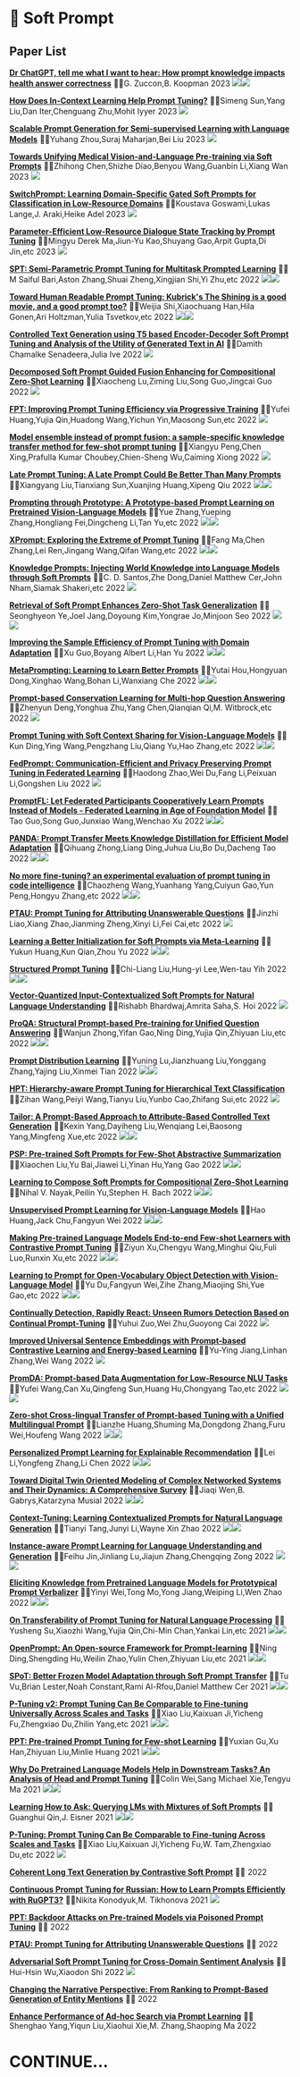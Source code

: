# 📄 Soft Prompt

## Paper List

[**Dr ChatGPT, tell me what I want to hear: How prompt knowledge impacts health answer correctness**](https://doi.org/10.48550/arXiv.2302.13793) 👨‍🎓G. Zuccon,B. Koopman 2023 ![](https://img.shields.io/badge/pub-2023--02--23-green)![](https://img.shields.io/badge/cite-1-red)

[**How Does In-Context Learning Help Prompt Tuning?**](https://doi.org/10.48550/arXiv.2302.11521) 👨‍🎓Simeng Sun,Yang Liu,Dan Iter,Chenguang Zhu,Mohit Iyyer 2023 ![](https://img.shields.io/badge/pub-2023--02--22-green)

[**Scalable Prompt Generation for Semi-supervised Learning with Language Models**](https://doi.org/10.48550/arXiv.2302.09236) 👨‍🎓Yuhang Zhou,Suraj Maharjan,Bei Liu 2023 ![](https://img.shields.io/badge/pub-2023--02--18-green)

[**Towards Unifying Medical Vision-and-Language Pre-training via Soft Prompts**](https://doi.org/10.48550/arXiv.2302.08958) 👨‍🎓Zhihong Chen,Shizhe Diao,Benyou Wang,Guanbin Li,Xiang Wan 2023 ![](https://img.shields.io/badge/pub-2023--02--17-green)

[**SwitchPrompt: Learning Domain-Specific Gated Soft Prompts for Classification in Low-Resource Domains**](https://doi.org/10.48550/arXiv.2302.06868) 👨‍🎓Koustava Goswami,Lukas Lange,J. Araki,Heike Adel 2023 ![](https://img.shields.io/badge/pub-2023--02--14-green)

[**Parameter-Efficient Low-Resource Dialogue State Tracking by Prompt Tuning**](https://doi.org/10.48550/arXiv.2301.10915) 👨‍🎓Mingyu Derek Ma,Jiun-Yu Kao,Shuyang Gao,Arpit Gupta,Di Jin,etc 2023 ![](https://img.shields.io/badge/pub-2023--01--26-green)

[**SPT: Semi-Parametric Prompt Tuning for Multitask Prompted Learning**](https://doi.org/10.48550/arXiv.2212.10929) 👨‍🎓M Saiful Bari,Aston Zhang,Shuai Zheng,Xingjian Shi,Yi Zhu,etc 2022 ![](https://img.shields.io/badge/pub-2022--12--21-green)![](https://img.shields.io/badge/cite-1-red)

[**Toward Human Readable Prompt Tuning: Kubrick's The Shining is a good movie, and a good prompt too?**](https://doi.org/10.48550/arXiv.2212.10539) 👨‍🎓Weijia Shi,Xiaochuang Han,Hila Gonen,Ari Holtzman,Yulia Tsvetkov,etc 2022 ![](https://img.shields.io/badge/pub-2022--12--20-green)![](https://img.shields.io/badge/cite-1-red)

[**Controlled Text Generation using T5 based Encoder-Decoder Soft Prompt Tuning and Analysis of the Utility of Generated Text in AI**](https://doi.org/10.48550/arXiv.2212.02924) 👨‍🎓Damith Chamalke Senadeera,Julia Ive 2022 ![](https://img.shields.io/badge/pub-2022--12--06-green)

[**Decomposed Soft Prompt Guided Fusion Enhancing for Compositional Zero-Shot Learning**](https://doi.org/10.48550/arXiv.2211.10681) 👨‍🎓Xiaocheng Lu,Ziming Liu,Song Guo,Jingcai Guo 2022 ![](https://img.shields.io/badge/pub-2022--11--19-green)

[**FPT: Improving Prompt Tuning Efficiency via Progressive Training**](https://doi.org/10.48550/arXiv.2211.06840) 👨‍🎓Yufei Huang,Yujia Qin,Huadong Wang,Yichun Yin,Maosong Sun,etc 2022 ![](https://img.shields.io/badge/pub-2022--11--13-green)

[**Model ensemble instead of prompt fusion: a sample-specific knowledge transfer method for few-shot prompt tuning**](https://doi.org/10.48550/arXiv.2210.12587) 👨‍🎓Xiangyu Peng,Chen Xing,Prafulla Kumar Choubey,Chien-Sheng Wu,Caiming Xiong 2022 ![](https://img.shields.io/badge/pub-2022--10--23-green)

[**Late Prompt Tuning: A Late Prompt Could Be Better Than Many Prompts**](https://doi.org/10.48550/arXiv.2210.11292) 👨‍🎓Xiangyang Liu,Tianxiang Sun,Xuanjing Huang,Xipeng Qiu 2022 ![](https://img.shields.io/badge/pub-2022--10--20-green)![](https://img.shields.io/badge/cite-2-red)

[**Prompting through Prototype: A Prototype-based Prompt Learning on Pretrained Vision-Language Models**](https://doi.org/10.48550/arXiv.2210.10841) 👨‍🎓Yue Zhang,Yueping Zhang,Hongliang Fei,Dingcheng Li,Tan Yu,etc 2022 ![](https://img.shields.io/badge/pub-2022--10--19-green)![](https://img.shields.io/badge/cite-2-red)

[**XPrompt: Exploring the Extreme of Prompt Tuning**](https://doi.org/10.48550/arXiv.2210.04457) 👨‍🎓Fang Ma,Chen Zhang,Lei Ren,Jingang Wang,Qifan Wang,etc 2022 ![](https://img.shields.io/badge/pub-2022--10--10-green)![](https://img.shields.io/badge/cite-2-red)

[**Knowledge Prompts: Injecting World Knowledge into Language Models through Soft Prompts**](https://doi.org/10.48550/arXiv.2210.04726) 👨‍🎓C. D. Santos,Zhe Dong,Daniel Matthew Cer,John Nham,Siamak Shakeri,etc 2022 ![](https://img.shields.io/badge/pub-2022--10--10-green)

[**Retrieval of Soft Prompt Enhances Zero-Shot Task Generalization**](https://doi.org/10.48550/arXiv.2210.03029) 👨‍🎓Seonghyeon Ye,Joel Jang,Doyoung Kim,Yongrae Jo,Minjoon Seo 2022 ![](https://img.shields.io/badge/pub-2022--10--06-green)![](https://img.shields.io/badge/cite-3-red)

[**Improving the Sample Efficiency of Prompt Tuning with Domain Adaptation**](https://doi.org/10.48550/arXiv.2210.02952) 👨‍🎓Xu Guo,Boyang Albert Li,Han Yu 2022 ![](https://img.shields.io/badge/pub-2022--10--06-green)![](https://img.shields.io/badge/cite-3-red)

[**MetaPrompting: Learning to Learn Better Prompts**](https://doi.org/10.48550/arXiv.2209.11486) 👨‍🎓Yutai Hou,Hongyuan Dong,Xinghao Wang,Bohan Li,Wanxiang Che 2022 ![](https://img.shields.io/badge/pub-2022--09--23-green)![](https://img.shields.io/badge/cite-2-red)

[**Prompt-based Conservation Learning for Multi-hop Question Answering**](https://doi.org/10.48550/arXiv.2209.06923) 👨‍🎓Zhenyun Deng,Yonghua Zhu,Yang Chen,Qianqian Qi,M. Witbrock,etc 2022 ![](https://img.shields.io/badge/pub-2022--09--14-green)

[**Prompt Tuning with Soft Context Sharing for Vision-Language Models**](https://doi.org/10.48550/arXiv.2208.13474) 👨‍🎓Kun Ding,Ying Wang,Pengzhang Liu,Qiang Yu,Hao Zhang,etc 2022 ![](https://img.shields.io/badge/pub-2022--08--29-green)![](https://img.shields.io/badge/cite-2-red)

[**FedPrompt: Communication-Efficient and Privacy Preserving Prompt Tuning in Federated Learning**](https://arxiv.org/abs/2302.135402208.12268) 👨‍🎓Haodong Zhao,Wei Du,Fang Li,Peixuan Li,Gongshen Liu 2022 ![](https://img.shields.io/badge/pub-2022--08--25-green)

[**PromptFL: Let Federated Participants Cooperatively Learn Prompts Instead of Models - Federated Learning in Age of Foundation Model**](https://doi.org/10.48550/arXiv.2208.11625) 👨‍🎓Tao Guo,Song Guo,Junxiao Wang,Wenchao Xu 2022 ![](https://img.shields.io/badge/pub-2022--08--24-green)![](https://img.shields.io/badge/cite-5-red)

[**PANDA: Prompt Transfer Meets Knowledge Distillation for Efficient Model Adaptation**](https://doi.org/10.48550/arXiv.2208.10160) 👨‍🎓Qihuang Zhong,Liang Ding,Juhua Liu,Bo Du,Dacheng Tao 2022 ![](https://img.shields.io/badge/pub-2022--08--22-green)![](https://img.shields.io/badge/cite-11-red)

[**No more fine-tuning? an experimental evaluation of prompt tuning in code intelligence**](https://doi.org/10.1145/3540250.3549113) 👨‍🎓Chaozheng Wang,Yuanhang Yang,Cuiyun Gao,Yun Peng,Hongyu Zhang,etc 2022 ![](https://img.shields.io/badge/pub-2022--07--24-green)![](https://img.shields.io/badge/cite-9-red)

[**PTAU: Prompt Tuning for Attributing Unanswerable Questions**](https://doi.org/10.1145/3477495.3532048) 👨‍🎓Jinzhi Liao,Xiang Zhao,Jianming Zheng,Xinyi Li,Fei Cai,etc 2022 ![](https://img.shields.io/badge/pub-2022--07--06-green)

[**Learning a Better Initialization for Soft Prompts via Meta-Learning**](https://doi.org/10.48550/arXiv.2205.12471) 👨‍🎓Yukun Huang,Kun Qian,Zhou Yu 2022 ![](https://img.shields.io/badge/pub-2022--05--25-green)![](https://img.shields.io/badge/cite-2-red)

[**Structured Prompt Tuning**](https://doi.org/10.48550/arXiv.2205.12309) 👨‍🎓Chi-Liang Liu,Hung-yi Lee,Wen-tau Yih 2022 ![](https://img.shields.io/badge/pub-2022--05--24-green)![](https://img.shields.io/badge/cite-1-red)

[**Vector-Quantized Input-Contextualized Soft Prompts for Natural Language Understanding**](https://doi.org/10.48550/arXiv.2205.11024) 👨‍🎓Rishabh Bhardwaj,Amrita Saha,S. Hoi 2022 ![](https://img.shields.io/badge/pub-2022--05--23-green)

[**ProQA: Structural Prompt-based Pre-training for Unified Question Answering**](https://doi.org/10.48550/arXiv.2205.04040) 👨‍🎓Wanjun Zhong,Yifan Gao,Ning Ding,Yujia Qin,Zhiyuan Liu,etc 2022 ![](https://img.shields.io/badge/pub-2022--05--09-green)![](https://img.shields.io/badge/cite-6-red)

[**Prompt Distribution Learning**](https://doi.org/10.1109/CVPR52688.2022.00514) 👨‍🎓Yuning Lu,Jianzhuang Liu,Yonggang Zhang,Yajing Liu,Xinmei Tian 2022 ![](https://img.shields.io/badge/pub-2022--05--06-green)![](https://img.shields.io/badge/cite-24-red)

[**HPT: Hierarchy-aware Prompt Tuning for Hierarchical Text Classification**](https://doi.org/10.48550/arXiv.2204.13413) 👨‍🎓Zihan Wang,Peiyi Wang,Tianyu Liu,Yunbo Cao,Zhifang Sui,etc 2022 ![](https://img.shields.io/badge/pub-2022--04--28-green)

[**Tailor: A Prompt-Based Approach to Attribute-Based Controlled Text Generation**](https://doi.org/10.48550/arXiv.2204.13362) 👨‍🎓Kexin Yang,Dayiheng Liu,Wenqiang Lei,Baosong Yang,Mingfeng Xue,etc 2022 ![](https://img.shields.io/badge/pub-2022--04--28-green)![](https://img.shields.io/badge/cite-9-red)

[**PSP: Pre-trained Soft Prompts for Few-Shot Abstractive Summarization**](https://doi.org/10.48550/arXiv.2204.04413) 👨‍🎓Xiaochen Liu,Yu Bai,Jiawei Li,Yinan Hu,Yang Gao 2022 ![](https://img.shields.io/badge/pub-2022--04--09-green)![](https://img.shields.io/badge/cite-7-red)

[**Learning to Compose Soft Prompts for Compositional Zero-Shot Learning**](https://doi.org/10.48550/arXiv.2204.03574) 👨‍🎓Nihal V. Nayak,Peilin Yu,Stephen H. Bach 2022 ![](https://img.shields.io/badge/pub-2022--04--07-green)![](https://img.shields.io/badge/cite-9-red)

[**Unsupervised Prompt Learning for Vision-Language Models**](https://doi.org/10.48550/arXiv.2204.03649) 👨‍🎓Hao Huang,Jack Chu,Fangyun Wei 2022 ![](https://img.shields.io/badge/pub-2022--04--07-green)![](https://img.shields.io/badge/cite-17-red)

[**Making Pre-trained Language Models End-to-end Few-shot Learners with Contrastive Prompt Tuning**](https://doi.org/10.1145/3539597.3570398) 👨‍🎓Ziyun Xu,Chengyu Wang,Minghui Qiu,Fuli Luo,Runxin Xu,etc 2022 ![](https://img.shields.io/badge/pub-2022--04--01-green)![](https://img.shields.io/badge/cite-3-red)

[**Learning to Prompt for Open-Vocabulary Object Detection with Vision-Language Model**](https://doi.org/10.1109/CVPR52688.2022.01369) 👨‍🎓Yu Du,Fangyun Wei,Zihe Zhang,Miaojing Shi,Yue Gao,etc 2022 ![](https://img.shields.io/badge/pub-2022--03--28-green)![](https://img.shields.io/badge/cite-31-red)

[**Continually Detection, Rapidly React: Unseen Rumors Detection Based on Continual Prompt-Tuning**](https://doi.org/10.48550/arXiv.2203.11720) 👨‍🎓Yuhui Zuo,Wei Zhu,Guoyong Cai 2022 ![](https://img.shields.io/badge/pub-2022--03--16-green)

[**Improved Universal Sentence Embeddings with Prompt-based Contrastive Learning and Energy-based Learning**](https://arxiv.org/abs/2302.135402203.06875) 👨‍🎓Yu-Ying Jiang,Linhan Zhang,Wei Wang 2022 ![](https://img.shields.io/badge/pub-2022--03--14-green)

[**PromDA: Prompt-based Data Augmentation for Low-Resource NLU Tasks**](https://doi.org/10.18653/v1/2022.acl-long.292) 👨‍🎓Yufei Wang,Can Xu,Qingfeng Sun,Huang Hu,Chongyang Tao,etc 2022 ![](https://img.shields.io/badge/pub-2022--02--25-green)![](https://img.shields.io/badge/cite-17-red)

[**Zero-shot Cross-lingual Transfer of Prompt-based Tuning with a Unified Multilingual Prompt**](https://arxiv.org/abs/2302.135402202.11451) 👨‍🎓Lianzhe Huang,Shuming Ma,Dongdong Zhang,Furu Wei,Houfeng Wang 2022 ![](https://img.shields.io/badge/pub-2022--02--23-green)![](https://img.shields.io/badge/cite-4-red)

[**Personalized Prompt Learning for Explainable Recommendation**](https://arxiv.org/abs/2302.135402202.07371) 👨‍🎓Lei Li,Yongfeng Zhang,Li Chen 2022 ![](https://img.shields.io/badge/pub-2022--02--15-green)![](https://img.shields.io/badge/cite-10-red)

[**Toward Digital Twin Oriented Modeling of Complex Networked Systems and Their Dynamics: A Comprehensive Survey**](https://doi.org/10.1109/ACCESS.2022.3184801) 👨‍🎓Jiaqi Wen,B. Gabrys,Katarzyna Musial 2022 ![](https://img.shields.io/badge/pub-2022--02--15-green)![](https://img.shields.io/badge/cite-5-red)

[**Context-Tuning: Learning Contextualized Prompts for Natural Language Generation**](https://arxiv.org/abs/2302.135402201.08670) 👨‍🎓Tianyi Tang,Junyi Li,Wayne Xin Zhao 2022 ![](https://img.shields.io/badge/pub-2022--01--21-green)![](https://img.shields.io/badge/cite-9-red)

[**Instance-aware Prompt Learning for Language Understanding and Generation**](https://arxiv.org/abs/2302.135402201.07126) 👨‍🎓Feihu Jin,Jinliang Lu,Jiajun Zhang,Chengqing Zong 2022 ![](https://img.shields.io/badge/pub-2022--01--18-green)![](https://img.shields.io/badge/cite-10-red)

[**Eliciting Knowledge from Pretrained Language Models for Prototypical Prompt Verbalizer**](https://doi.org/10.1007/978-3-031-15931-2_19) 👨‍🎓Yinyi Wei,Tong Mo,Yong Jiang,Weiping Li,Wen Zhao 2022 ![](https://img.shields.io/badge/pub-2022--01--14-green)![](https://img.shields.io/badge/cite-2-red)

[**On Transferability of Prompt Tuning for Natural Language Processing**](https://doi.org/10.18653/v1/2022.naacl-main.290) 👨‍🎓Yusheng Su,Xiaozhi Wang,Yujia Qin,Chi-Min Chan,Yankai Lin,etc 2021 ![](https://img.shields.io/badge/pub-2021--11--12-green)![](https://img.shields.io/badge/cite-19-red)

[**OpenPrompt: An Open-source Framework for Prompt-learning**](https://doi.org/10.18653/v1/2022.acl-demo.10) 👨‍🎓Ning Ding,Shengding Hu,Weilin Zhao,Yulin Chen,Zhiyuan Liu,etc 2021 ![](https://img.shields.io/badge/pub-2021--11--03-green)![](https://img.shields.io/badge/cite-59-red)

[**SPoT: Better Frozen Model Adaptation through Soft Prompt Transfer**](https://doi.org/10.18653/v1/2022.acl-long.346) 👨‍🎓Tu Vu,Brian Lester,Noah Constant,Rami Al-Rfou,Daniel Matthew Cer 2021 ![](https://img.shields.io/badge/pub-2021--10--15-green)![](https://img.shields.io/badge/cite-85-red)

[**P-Tuning v2: Prompt Tuning Can Be Comparable to Fine-tuning Universally Across Scales and Tasks**](https://arxiv.org/abs/2302.135402110.07602) 👨‍🎓Xiao Liu,Kaixuan Ji,Yicheng Fu,Zhengxiao Du,Zhilin Yang,etc 2021 ![](https://img.shields.io/badge/pub-2021--10--14-green)![](https://img.shields.io/badge/cite-148-red)

[**PPT: Pre-trained Prompt Tuning for Few-shot Learning**](https://doi.org/10.18653/v1/2022.acl-long.576) 👨‍🎓Yuxian Gu,Xu Han,Zhiyuan Liu,Minlie Huang 2021 ![](https://img.shields.io/badge/pub-2021--09--09-green)![](https://img.shields.io/badge/cite-107-red)

[**Why Do Pretrained Language Models Help in Downstream Tasks? An Analysis of Head and Prompt Tuning**](https://arxiv.org/abs/2302.135402106.09226) 👨‍🎓Colin Wei,Sang Michael Xie,Tengyu Ma 2021 ![](https://img.shields.io/badge/pub-2021--06--17-green)![](https://img.shields.io/badge/cite-33-red)

[**Learning How to Ask: Querying LMs with Mixtures of Soft Prompts**](https://doi.org/10.18653/V1/2021.NAACL-MAIN.410) 👨‍🎓Guanghui Qin,J. Eisner 2021 ![](https://img.shields.io/badge/pub-2021--04--14-green)![](https://img.shields.io/badge/cite-182-red)

[**P-Tuning: Prompt Tuning Can Be Comparable to Fine-tuning Across Scales and Tasks**](https://doi.org/10.18653/v1/2022.acl-short.8) 👨‍🎓Xiao Liu,Kaixuan Ji,Yicheng Fu,W. Tam,Zhengxiao Du,etc 2022 ![](https://img.shields.io/badge/cite-45-red)

[**Coherent Long Text Generation by Contrastive Soft Prompt**](https://api.semanticscholar.org/4dc3683fa223d160045bca575a8b5ecf94f61604) 👨‍🎓 2022 

[**Continuous Prompt Tuning for Russian: How to Learn Prompts Efficiently with RuGPT3?**](https://doi.org/10.1007/978-3-031-15168-2_3) 👨‍🎓Nikita Konodyuk,M. Tikhonova 2021 ![](https://img.shields.io/badge/cite-3-red)

[**PPT: Backdoor Attacks on Pre-trained Models via Poisoned Prompt Tuning**](https://api.semanticscholar.org/b5da0ffa7b60abefa036bc450e8e333087943787) 👨‍🎓 2022 

[**PTAU: Prompt Tuning for Attributing Unanswerable Questions**](https://api.semanticscholar.org/97d214a10afb84f3b94881a3ad8e90372ba5809c) 👨‍🎓 2022 

[**Adversarial Soft Prompt Tuning for Cross-Domain Sentiment Analysis**](https://doi.org/10.18653/v1/2022.acl-long.174) 👨‍🎓Hui-Hsin Wu,Xiaodon Shi 2022 ![](https://img.shields.io/badge/cite-5-red)

[**Changing the Narrative Perspective: From Ranking to Prompt-Based Generation of Entity Mentions**](https://api.semanticscholar.org/b70363498cb912b31c4647f92e848047f01c2754) 👨‍🎓 2022 

[**Enhance Performance of Ad-hoc Search via Prompt Learning**](https://doi.org/10.1007/978-3-031-24755-2_3) 👨‍🎓Shenghao Yang,Yiqun Liu,Xiaohui Xie,M. Zhang,Shaoping Ma 2022 


# CONTINUE...
